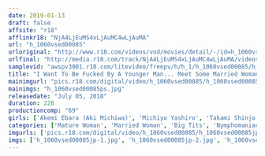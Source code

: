 ```yaml
---
date: 2019-01-13
draft: false
affsite: "r18"
afflinkr18: "NjA4LjEuMS4xLjAuMC4wLjAuMA"
url: "h_1060vsed00085"
urloriginal: "http://www.r18.com/videos/vod/movies/detail/-/id=h_1060vsed00085"
urlfinal: "http://media.r18.com/track/NjA4LjEuMS4xLjAuMC4wLjAuMA/videos/vod/movies/detail/-/id=h_1060vsed00085"
samplevid: "awspv3001.r18.com/litevideo/freepv/h/h_1/h_1060vsed00085/h_1060vsed00085_dmb_w.mp4"
title: "I Want To Be Fucked By A Younger Man... Meet Some Married Woman Babes Who Are Dissatisfied With Their Sexless Lives With Their Husbands And Have Hungry Pussies Lusting For Young Hard Cocks To Give Them Mind Blowing Creampie Sex 2"
mainimgurl: "pics.r18.com/digital/video/h_1060vsed00085/h_1060vsed00085ps.jpg"
mainimgs: "h_1060vsed00085ps.jpg"
releasedate: "July 05, 2018"
duration: 228
productioncomp: "69"
girls: ['Akemi Ebara (Aki Michiwa)', 'Michiyo Yashiro', 'Takami Shinjo', 'Shinobu Kayama', 'Chikara Aino', 'Saori Shiroyama']
categories: ['Mature Woman', 'Married Woman', 'Big Tits', 'Nymphomaniac']
imgurls: ['pics.r18.com/digital/video/h_1060vsed00085/h_1060vsed00085jp-1.jpg', 'pics.r18.com/digital/video/h_1060vsed00085/h_1060vsed00085jp-2.jpg', 'pics.r18.com/digital/video/h_1060vsed00085/h_1060vsed00085jp-3.jpg', 'pics.r18.com/digital/video/h_1060vsed00085/h_1060vsed00085jp-4.jpg', 'pics.r18.com/digital/video/h_1060vsed00085/h_1060vsed00085jp-5.jpg', 'pics.r18.com/digital/video/h_1060vsed00085/h_1060vsed00085jp-6.jpg', 'pics.r18.com/digital/video/h_1060vsed00085/h_1060vsed00085jp-7.jpg', 'pics.r18.com/digital/video/h_1060vsed00085/h_1060vsed00085jp-8.jpg', 'pics.r18.com/digital/video/h_1060vsed00085/h_1060vsed00085jp-9.jpg', 'pics.r18.com/digital/video/h_1060vsed00085/h_1060vsed00085jp-10.jpg', 'pics.r18.com/digital/video/h_1060vsed00085/h_1060vsed00085jp-11.jpg', 'pics.r18.com/digital/video/h_1060vsed00085/h_1060vsed00085jp-12.jpg', 'pics.r18.com/digital/video/h_1060vsed00085/h_1060vsed00085jp-13.jpg', 'pics.r18.com/digital/video/h_1060vsed00085/h_1060vsed00085jp-14.jpg', 'pics.r18.com/digital/video/h_1060vsed00085/h_1060vsed00085jp-15.jpg', 'pics.r18.com/digital/video/h_1060vsed00085/h_1060vsed00085jp-16.jpg', 'pics.r18.com/digital/video/h_1060vsed00085/h_1060vsed00085jp-17.jpg', 'pics.r18.com/digital/video/h_1060vsed00085/h_1060vsed00085jp-18.jpg', 'pics.r18.com/digital/video/h_1060vsed00085/h_1060vsed00085jp-19.jpg', 'pics.r18.com/digital/video/h_1060vsed00085/h_1060vsed00085jp-20.jpg']
imgs: ['h_1060vsed00085jp-1.jpg', 'h_1060vsed00085jp-2.jpg', 'h_1060vsed00085jp-3.jpg', 'h_1060vsed00085jp-4.jpg', 'h_1060vsed00085jp-5.jpg', 'h_1060vsed00085jp-6.jpg', 'h_1060vsed00085jp-7.jpg', 'h_1060vsed00085jp-8.jpg', 'h_1060vsed00085jp-9.jpg', 'h_1060vsed00085jp-10.jpg', 'h_1060vsed00085jp-11.jpg', 'h_1060vsed00085jp-12.jpg', 'h_1060vsed00085jp-13.jpg', 'h_1060vsed00085jp-14.jpg', 'h_1060vsed00085jp-15.jpg', 'h_1060vsed00085jp-16.jpg', 'h_1060vsed00085jp-17.jpg', 'h_1060vsed00085jp-18.jpg', 'h_1060vsed00085jp-19.jpg', 'h_1060vsed00085jp-20.jpg']
---
```

